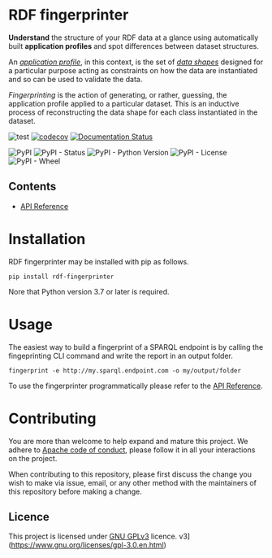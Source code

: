 # RDF fingerprinter

**Understand** the structure of your RDF data at a glance using automatically built **application profiles** and spot differences between dataset structures. 

An [_application profile_](https://en.wikipedia.org/wiki/Application_profile), in this context, is the set of [_data shapes_](https://www.w3.org/2014/data-shapes/wiki/Main_Page) designed for a particular purpose acting as constraints on how the data are instantiated and so can be used to validate the data.

_Fingerprinting_ is the action of generating, or rather, guessing, the application profile applied to a particular dataset. This is an inductive process of reconstructing the data shape for each class instantiated in the dataset. 

![test](https://github.com/meaningfy-ws/rdf-fingerprinter/workflows/test/badge.svg)
[![codecov](https://codecov.io/gh/meaningfy-ws/rdf-fingerprinter/branch/master/graph/badge.svg)](https://codecov.io/gh/meaningfy-ws/eds4jinja2)
[![Documentation Status](https://readthedocs.org/projects/rdf-fingerprinter/badge/?version=latest)](https://eds4jinja2.readthedocs.io/en/latest/?badge=latest)

![PyPI](https://img.shields.io/pypi/v/rdf-fingerprinter?color=teal&label=version)
![PyPI - Status](https://img.shields.io/pypi/status/rdf-fingerprinter)
![PyPI - Python Version](https://img.shields.io/pypi/pyversions/rdf-fingerprinter)
![PyPI - License](https://img.shields.io/pypi/l/rdf-fingerprinter?color=green)
![PyPI - Wheel](https://img.shields.io/pypi/wheel/rdf-fingerprinter)

Contents
--------
* [API Reference](api_ref.md)

# Installation
RDF fingerprinter may be installed with pip as follows. 
 
```
pip install rdf-fingerprinter
```
Nore that Python version 3.7 or later is required.  

# Usage

The easiest way to build a fingerprint of a SPARQL endpoint is by calling the fingeprinting CLI command and write the report in an output folder.
 
```shell script
fingerprint -e http://my.sparql.endpoint.com -o my/output/folder
``` 

To use the fingerprinter programmatically please refer to the [API Reference](api_ref.md). 

# Contributing
You are more than welcome to help expand and mature this project. We adhere to [Apache code of conduct](https://www.apache.org/foundation/policies/conduct), please follow it in all your interactions on the project.   

When contributing to this repository, please first discuss the change you wish to make via issue, email, or any other method with the maintainers of this repository before making a change.

## Licence 
This project is licensed under [GNU GPLv3](https://www.gnu.org/licenses/gpl-3.0.en.html) licence. v3](https://www.gnu.org/licenses/gpl-3.0.en.html)